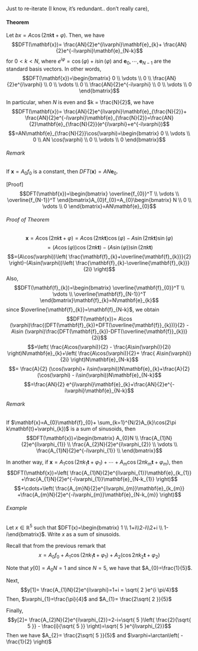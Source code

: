 Just to re-iterate (I know, it’s redundant.. don’t really care),
#### Theorem
Let $bx=A\cos(2\pi k\mathbf{t}+\varphi)$. Then, we have 
$$DFT(\mathbf{x})= \frac{AN}{2}e^{i\varphi}\mathbf{e}_{k}+ \frac{AN}{2}e^{-i\varphi}\mathbf{e}_{N-k}$$
for $0 < k <N$, where $e^{i\varphi}=\cos(\varphi)+i\sin(\varphi)$ and $\mathbf{e}_{0},\cdots,\mathbf{e}_{N-1}$ are the standard basis vectors. In other words,
$$DFT(\mathbf{x})=\begin{bmatrix}
0 \\
\vdots \\
0 \\
\frac{AN}{2}e^{i\varphi} \\
0 \\
\vdots \\
0 \\
\frac{AN}{2}e^{-i\varphi} \\
0 \\
\vdots \\
0
\end{bmatrix}$$

In particular, when $N$ is even and $k = \frac{N}{2}$, we have
$$DFT(\mathbf{x})= \frac{AN}{2}e^{i\varphi}\mathbf{e}_{\frac{N}{2}}+ \frac{AN}{2}e^{-i\varphi}\mathbf{e}_{\frac{N}{2}}=\frac{AN}{2}\mathbf{e}_{\frac{N}{2}}(e^{i\varphi}+e^{-i\varphi})$$
$$=AN\mathbf{e}_{\frac{N}{2}}\cos(\varphi)=\begin{bmatrix}
0 \\
\vdots \\
0 \\
AN \cos(\varphi) \\
0 \\
\vdots \\
0
\end{bmatrix}$$

###### Remark
If $\mathbf{x}=A_{0}f_{0}$ is a constant, then $DFT(\mathbf{x})=AN\mathbf{e}_{0}$.

[Proof]
$$DFT(\mathbf{x})=\begin{bmatrix}
\overline{f_{0}}^T \\
\vdots \\
\overline{f_{N-1}}^T
\end{bmatrix}A_{0}f_{0}=A_{0}\begin{bmatrix}
N \\
0 \\
\vdots \\
0
\end{bmatrix}=AN\mathbf{e}_{0}$$
###### Proof of Theorem
$$\mathbf{x}=A\cos(2\pi k\mathbf{t}+\varphi)=A\cos(2\pi k\mathbf{t})\cos(\varphi)-A\sin(2\pi k\mathbf{t})\sin(\varphi)$$
$$=(A\cos(\varphi))\cos(2\pi k \mathbf{t})-(A\sin(\varphi))\sin(2\pi k\mathbf{t})$$
$$=(A\cos(\varphi))\left( \frac{\mathbf{f}_{k}+\overline{\mathbf{f}_{k}}}{2} \right)-(A\sin(\varphi))\left( \frac{\mathbf{f}_{k}-\overline{\mathbf{f}_{k}}}{2i} \right)$$
Also,
$$DFT(\mathbf{f}_{k})=\begin{bmatrix}
\overline{\mathbf{f}_{0}}^T \\
\vdots \\
\overline{\mathbf{f}_{N-1}}^T
\end{bmatrix}\mathbf{f}_{k}=N\mathbf{e}_{k}$$
since $\overline{\mathbf{f}_{k}}=\mathbf{f}_{N-k}$, we obtain
$$DFT(\mathbf{x})= A\cos (\varphi)\frac{(DFT(\mathbf{f}_{k})+DFT(\overline{\mathbf{f}}_{k}))}{2} - A\sin (\varphi)\frac{DFT(\mathbf{f}_{k})-DFT(\overline{\mathbf{f}}_{k})}{2i}$$
$$=\left( \frac{A\cos(\varphi)}{2} - \frac{A\sin(\varphi)}{2i} \right)N\mathbf{e}_{k}+\left(  \frac{A\cos(\varphi)}{2}+ \frac{ A\sin(\varphi)}{2i} \right)N\mathbf{e}_{N-k}$$
$$= \frac{A}{2} (\cos(\varphi)+ i\sin(\varphi))N\mathbf{e}_{k}+\frac{A}{2} (\cos(\varphi) - i\sin(\varphi))N\mathbf{e}_{N-k}$$
$$=\frac{AN}{2} e^{i\varphi}\mathbf{e}_{k}+\frac{AN}{2}e^{-i\varphi}\mathbf{e}_{N-k}$$

###### Remark
If $\mathbf{x}=A_{0}\mathbf{f}_{0}+ \sum_{k=1}^{N/2}A_{k}\cos(2\pi k\mathbf{t}+\varphi_{k})$ is a sum of sinusoids, then
$$DFT(\mathbf{x})=\begin{bmatrix}
A_{0}N \\
\frac{A_{1}N}{2}e^{i\varphi_{1}} \\
\frac{A_{2}N}{2}e^{i\varphi_{2}} \\ 
\vdots \\
\frac{A_{1}N}{2}e^{-i\varphi_{1}} \\
\end{bmatrix}$$


In another way, if $\mathbf{x} = A_{1}\cos(2\pi k_{1}\mathbf{t}+\varphi_{1})+\cdots+A_{m}\cos(2\pi k_{m}\mathbf{t}+\varphi_{m})$, then
$$DFT(\mathbf{x})=\left(  \frac{A_{1}N}{2}e^{i\varphi_{1}}\mathbf{e}_{k_{1}} +\frac{A_{1}N}{2}e^{-i\varphi_{1}}\mathbf{e}_{N-k_{1}} \right)$$
$$+\cdots+\left(  \frac{A_{m}N}{2}e^{i\varphi_{m}}\mathbf{e}_{k_{m}} +\frac{A_{m}N}{2}e^{-i\varphi_{m}}\mathbf{e}_{N-k_{m}} \right)$$

###### Example
Let $x \in \mathbb{R}^5$ such that $DFT(x)=\begin{bmatrix} 1 \\ 1+i\\2-i\\2+i \\ 1-i\end{bmatrix}$. Write $x$ as a sum of sinusoids.

Recall that from the previous remark that
$$x=A_{0}f_{0}+A_{1}\cos(2\pi k_{1} \mathbf{t}+\varphi_{1})+A_{2}(\cos{2}\pi k_{2}\mathbf{t}+\varphi_{2})$$

Note that $y[0]=A_{0}N= 1$ and since $N= 5$, we have that $A_{0}=\frac{1}{5}$.

Next, 
$$y[1]= \frac{A_{1}N}{2}e^{i\varphi}=1+i = \sqrt{ 2 }e^{i \pi/4}$$
Then, $\varphi_{1}=\frac{\pi}{4}$ and $A_{1}= \frac{2\sqrt{ 2 }}{5}$

Finally,
$$y[2]= \frac{A_{2}N}{2}e^{i\varphi_{2}}=2-i=\sqrt{ 5 }\left( \frac{2}{\sqrt{ 5 }} - \frac{i}{\sqrt{ 5 }} \right)=\sqrt{ 5 }e^{i\varphi_{2}}$$
Then we have $A_{2}= \frac{2\sqrt{ 5 }}{5}$ and $\varphi=\arctan\left( -\frac{1}{2} \right)$

